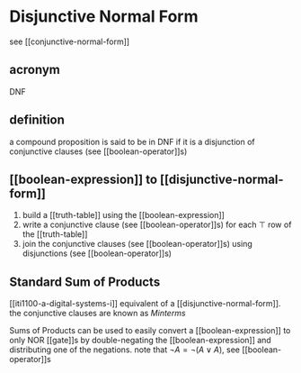 # Disjunctive Normal Form

see [[conjunctive-normal-form]]

## acronym

DNF

## definition

a compound proposition is said to be in DNF if it is a disjunction of conjunctive clauses (see [[boolean-operator]]s)

## [[boolean-expression]] to [[disjunctive-normal-form]]

1. build a [[truth-table]] using the [[boolean-expression]]
2. write a conjunctive clause (see [[boolean-operator]]s) for each $\top$ row of the [[truth-table]]
3. join the conjunctive clauses (see [[boolean-operator]]s) using disjunctions (see [[boolean-operator]]s)

## Standard Sum of Products

[[iti1100-a-digital-systems-i]] equivalent of a [[disjunctive-normal-form]]. the conjunctive clauses are known as _Minterms_

Sums of Products can be used to easily convert a [[boolean-expression]] to only NOR [[gate]]s by double-negating the [[boolean-expression]] and distributing one of the negations. note that $\lnot A =\lnot (A \lor A)$, see [[boolean-operator]]s
